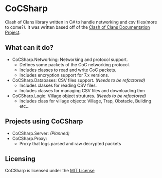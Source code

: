 # CoCSharp
Clash of Clans library written in C# to handle networking and csv files(more to come?). It was written based off of the [Clash of Clans Documentation Project](https://github.com/clanner/cocdp/).

## What can it do?
* CoCSharp.Networking: Networking and protocol support.
  * Defines some packets of the CoC networking protocol.
  * Includes classes to read and write CoC packets.
  * Includes encryption support for 7.x versions.
* CoCSharp.Databases: CSV files support. *(Needs to be refactored)*
  * Includes classes for reading CSV files.
  * Includes classes for managing CSV files and downloading thm
* CoCSharp.Logic: Village object strutures. *(Needs to be refactored)*
  * Includes class for village objects: Village, Trap, Obstacle, Building etc...
  
## Projects using CoCSharp
* CoCSharp.Server: *(Planned)*
* CoCSharp.Proxy:
  * Proxy that logs parsed and raw decrypted packets

## Licensing
CoCSharp is licensed under the [MIT License](http://mit-license.org/)
